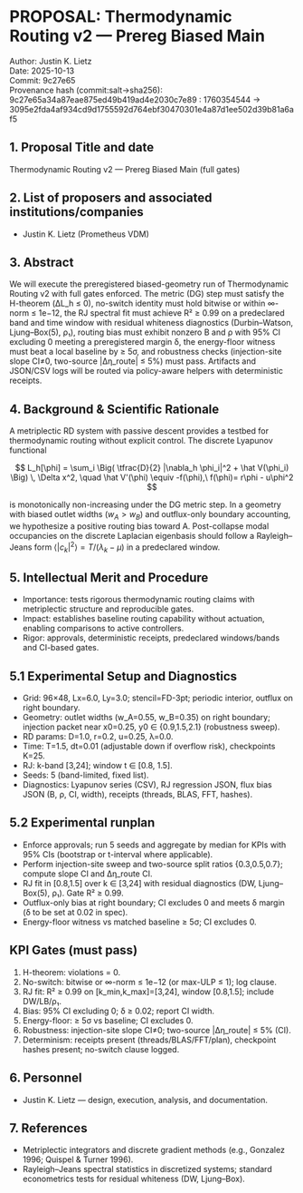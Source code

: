 # PROPOSAL: Thermodynamic Routing v2 — Prereg Biased Main

Author: Justin K. Lietz  
Date: 2025-10-13  
Commit: 9c27e65  
Provenance hash (commit:salt→sha256): 9c27e65a34a87eae875ed49b419ad4e2030c7e89 : 1760354544 → 3095e2fda4af934cd9d1755592d764ebf30470301e4a87d1ee502d39b81a6af5

## 1. Proposal Title and date

Thermodynamic Routing v2 — Prereg Biased Main (full gates)

## 2. List of proposers and associated institutions/companies

- Justin K. Lietz (Prometheus VDM)

## 3. Abstract

We will execute the preregistered biased-geometry run of Thermodynamic Routing v2 with full gates enforced. The metric (DG) step must satisfy the H-theorem (ΔL_h ≤ 0), no-switch identity must hold bitwise or within ∞-norm ≤ 1e−12, the RJ spectral fit must achieve R² ≥ 0.99 on a predeclared band and time window with residual whiteness diagnostics (Durbin–Watson, Ljung–Box(5), ρ₁), routing bias must exhibit nonzero B and ρ with 95% CI excluding 0 meeting a preregistered margin δ, the energy-floor witness must beat a local baseline by ≥ 5σ, and robustness checks (injection-site slope CI≠0, two-source |Δη_route| ≤ 5%) must pass. Artifacts and JSON/CSV logs will be routed via policy-aware helpers with deterministic receipts.

## 4. Background & Scientific Rationale

A metriplectic RD system with passive descent provides a testbed for thermodynamic routing without explicit control. The discrete Lyapunov functional

$$
L_h[\phi] = \sum_i \Big( \tfrac{D}{2} |\nabla_h \phi_i|^2 + \hat V(\phi_i) \Big) \, \Delta x^2, \quad \hat V'(\phi) \equiv -f(\phi),\ f(\phi)= r\phi - u\phi^2 
$$

is monotonically non-increasing under the DG metric step. In a geometry with biased outlet widths $(w_A > w_B)$ and outflux-only boundary accounting, we hypothesize a positive routing bias toward A. Post-collapse modal occupancies on the discrete Laplacian eigenbasis should follow a Rayleigh–Jeans form $\langle |c_k|^2 \rangle = T/(\lambda_k-\mu)$ in a predeclared window.

## 5. Intellectual Merit and Procedure

- Importance: tests rigorous thermodynamic routing claims with metriplectic structure and reproducible gates.
- Impact: establishes baseline routing capability without actuation, enabling comparisons to active controllers.
- Rigor: approvals, deterministic receipts, predeclared windows/bands and CI-based gates.

## 5.1 Experimental Setup and Diagnostics

- Grid: 96×48, Lx=6.0, Ly=3.0; stencil=FD-3pt; periodic interior, outflux on right boundary.
- Geometry: outlet widths (w_A=0.55, w_B=0.35) on right boundary; injection packet near x0=0.25, y0 ∈ {0.9,1.5,2.1} (robustness sweep).
- RD params: D=1.0, r=0.2, u=0.25, λ=0.0.
- Time: T=1.5, dt=0.01 (adjustable down if overflow risk), checkpoints K=25.
- RJ: k-band [3,24]; window t ∈ [0.8, 1.5].
- Seeds: 5 (band-limited, fixed list).
- Diagnostics: Lyapunov series (CSV), RJ regression JSON, flux bias JSON (B, ρ, CI, width), receipts (threads, BLAS, FFT, hashes).

## 5.2 Experimental runplan

- Enforce approvals; run 5 seeds and aggregate by median for KPIs with 95% CIs (bootstrap or t-interval where applicable).
- Perform injection-site sweep and two-source split ratios {0.3,0.5,0.7}; compute slope CI and Δη_route CI.
- RJ fit in [0.8,1.5] over k ∈ [3,24] with residual diagnostics (DW, Ljung–Box(5), ρ₁). Gate R² ≥ 0.99.
- Outflux-only bias at right boundary; CI excludes 0 and meets δ margin (δ to be set at 0.02 in spec).
- Energy-floor witness vs matched baseline ≥ 5σ; CI excludes 0.

## KPI Gates (must pass)

1. H-theorem: violations = 0.
2. No-switch: bitwise or ∞-norm ≤ 1e−12 (or max-ULP ≤ 1); log clause.
3. RJ fit: R² ≥ 0.99 on [k_min,k_max]=[3,24], window [0.8,1.5]; include DW/LB/ρ₁.
4. Bias: 95% CI excluding 0; δ ≥ 0.02; report CI width.
5. Energy-floor: ≥ 5σ vs baseline; CI excludes 0.
6. Robustness: injection-site slope CI≠0; two-source |Δη_route| ≤ 5% (CI).
7. Determinism: receipts present (threads/BLAS/FFT/plan), checkpoint hashes present; no-switch clause logged.

## 6. Personnel

- Justin K. Lietz — design, execution, analysis, and documentation.

## 7. References

- Metriplectic integrators and discrete gradient methods (e.g., Gonzalez 1996; Quispel & Turner 1996).
- Rayleigh–Jeans spectral statistics in discretized systems; standard econometrics tests for residual whiteness (DW, Ljung–Box).
